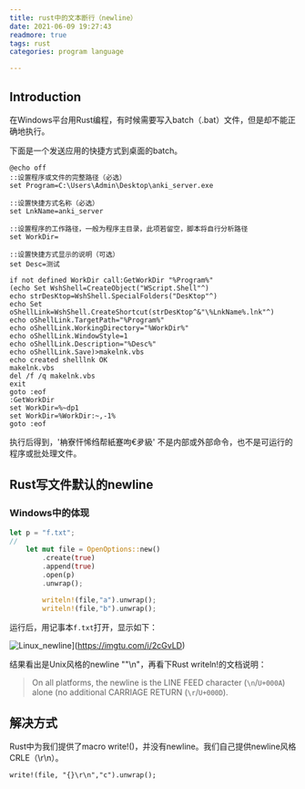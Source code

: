 ```yaml
---
title: rust中的文本断行（newline）
date: 2021-06-09 19:27:43
readmore: true
tags: rust
categories: program language

---
```


## Introduction

在Windows平台用Rust编程，有时候需要写入batch（.bat）文件，但是却不能正确地执行。

下面是一个发送应用的快捷方式到桌面的batch。
<!-- more -->

```basic
@echo off
::设置程序或文件的完整路径（必选）
set Program=C:\Users\Admin\Desktop\anki_server.exe

::设置快捷方式名称（必选）
set LnkName=anki_server

::设置程序的工作路径，一般为程序主目录，此项若留空，脚本将自行分析路径
set WorkDir=

::设置快捷方式显示的说明（可选）
set Desc=测试

if not defined WorkDir call:GetWorkDir "%Program%"
(echo Set WshShell=CreateObject("WScript.Shell"^)
echo strDesKtop=WshShell.SpecialFolders("DesKtop"^)
echo Set oShellLink=WshShell.CreateShortcut(strDesKtop^&"\%LnkName%.lnk"^)
echo oShellLink.TargetPath="%Program%"
echo oShellLink.WorkingDirectory="%WorkDir%"
echo oShellLink.WindowStyle=1
echo oShellLink.Description="%Desc%"
echo oShellLink.Save)>makelnk.vbs
echo created shelllnk OK
makelnk.vbs
del /f /q makelnk.vbs
exit
goto :eof
:GetWorkDir
set WorkDir=%~dp1
set WorkDir=%WorkDir:~,-1%
goto :eof
```

执行后得到，'柟寮忓悕绉帮紙蹇呴€夛級' 不是内部或外部命令，也不是可运行的程序或批处理文件。

## Rust写文件默认的newline

### Windows中的体现

```rust
let p = "f.txt";
// 
    let mut file = OpenOptions::new()
        .create(true)
        .append(true)
        .open(p)
        .unwrap();

        writeln!(file,"a").unwrap();
        writeln!(file,"b").unwrap();
```

运行后，用记事本`f.txt`打开，显示如下：

![Linux_newline](https://z3.ax1x.com/2021/06/09/2cGvLD.png)](https://imgtu.com/i/2cGvLD)

结果看出是Unix风格的newline ""\n"，再看下Rust writeln!的文档说明：

> On all platforms, the newline is the LINE FEED character (`\n`/`U+000A`) alone (no additional CARRIAGE RETURN (`\r`/`U+000D`).

## 解决方式

Rust中为我们提供了macro  write!()，并没有newline。我们自己提供newline风格CRLE（\r\n）。

```
write!(file, "{}\r\n","c").unwrap();
```

